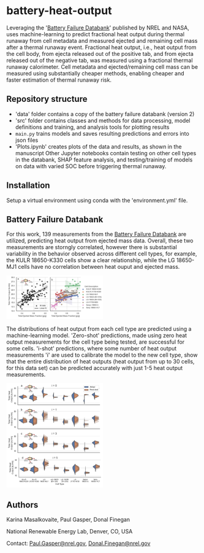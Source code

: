 # battery-heat-output
Leveraging the '[Battery Failure Databank](https://www.nrel.gov/transportation/battery-failure.html)' published by NREL and NASA, uses machine-learning to predict fractional heat output during thermal runaway from cell metadata and measured ejected and remaining cell mass after a thermal runaway event. Fractional heat output, i.e., heat output from the cell body, from ejecta released out of the positive tab, and from ejecta released out of the negative tab, was measured using a fractional thermal runaway calorimeter. Cell metadata and ejected/remaining cell mass can be measured using substantially cheaper methods, enabling cheaper and faster estimation of thermal runaway risk.

## Repository structure
- 'data' folder contains a copy of the battery failure databank (version 2)
- 'src' folder contains classes and methods for data processing, model definitions and training, and analysis tools for plotting results
- `main.py` trains models and saves resulting predictions and errors into json files
- 'Plots.ipynb' creates plots of the data and results, as shown in the manuscript
Other Jupyter notebooks contain testing on other cell types in the databank, SHAP feature analysis, and testing/training of models on data with varied SOC before triggering thermal runaway.

## Installation
Setup a virtual environment using conda with the 'environment.yml' file.

## Battery Failure Databank 
For this work, 139 measurements from the [Battery Failure Databank](https://www.nrel.gov/transportation/battery-failure.html) are utilized, predicting heat output from ejected mass data. Overall, these two measurements are storngly correlated, however there is substantial variability in the behavior observed across different cell types, for example, the KULR 18650-K330 cells show a clear relationship, while the LG 18650-MJ1 cells have no correlation between heat ouput and ejected mass.

<img src="imgs/fig_data_linreg.jpg" alt="battery_databank" width="50%" height="auto">

The distributions of heat output from each cell type are predicted using a machine-learning model. 'Zero-shot' predictions, made using zero heat output measurements for the cell type being tested, are successful for some cells. 'i-shot' predictions, where some number of heat output measurements 'i' are used to calibrate the model to the new cell type, show that the entire distribution of heat outputs (heat output from up to 30 cells, for this data set) can be predicted accurately with just 1-5 heat output measurements.

<img src="imgs/fig_results_violins.jpg" alt="heat_outputs" width="50%" height="auto">

## Authors
Karina Masalkovaite, Paul Gasper, Donal Finegan

National Renewable Energy Lab, Denver, CO, USA

Contact: Paul.Gasper@nrel.gov, Donal.Finegan@nrel.gov
